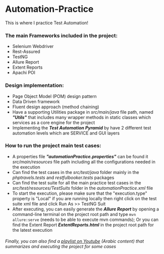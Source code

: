 # Automation-Practice
This is where I practice Test Automation!

### The main Frameworks included in the project:
* Selenium Webdriver
* Rest-Assured
* TestNG
* Allure Report
* Extent Reports
* Apachi POI


### Design implementation:
* Page Object Model (POM) design pattern
* Data Driven framework
* Fluent design approach (method chaining)
* Have a supporting Utilities package in *src/main/java* file path, named ***"Utils"*** that includes many wrapper methods in static classes which services as a core engine for the project 
* Implementing the ***Test Automation Pyramid*** by have 2 different test automation levels which are SERVICE and GUI layers

### How to run the project main test cases:
* A properties file ***"automationPractice.properties"*** can be found it *src/main/resources* file path including all the configurations needed in the execution
* Can find the test cases in the *src/test/java* folder mainly in the *phptravels.tests* and *restfulbooker.tests* packages
* Can find the test suite for all the main practice test cases in the *src/test/resources/TestSuits* folder in the *automationPractice.xml* file
* To start the execution, please make sure that the "execution.type" property is "Local" if you are running locally then right click on the test suite xml file and click Run As >> TestNG Suit 
* After executing, you can easily generate the ***Allure Report*** by opening a command-line terminal on the project root path and type `mvn allure:serve` (needs to be able to execute mvn commands); Or you can find the Extent Report ***ExtentReports.html*** in the project root path for the latest execution


###### Finally, you can also find a [playlist on Youtube](https://youtube.com/playlist?list=PLmayvCz0Xqr6TT-XJHlPtjDSdJ8WArBHi) (Arabic content) that summarizes and executing the project for some cases
